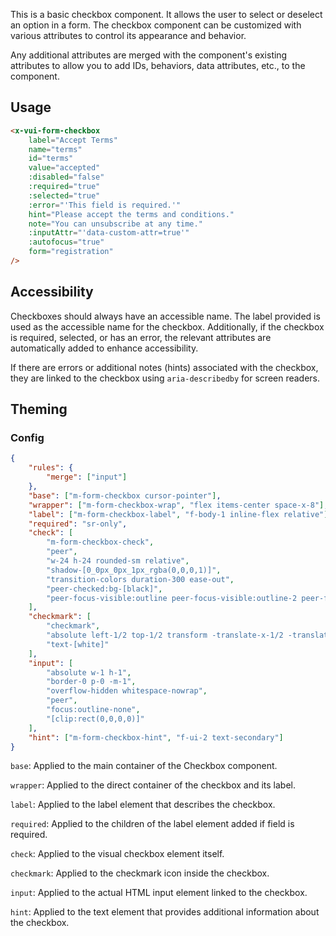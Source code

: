This is a basic checkbox component. It allows the user to select or deselect an option in a form. The checkbox component can be customized with various attributes to control its appearance and behavior.

Any additional attributes are merged with the component's existing attributes to allow you to add IDs, behaviors, data attributes, etc., to the component.

## Usage

```html
<x-vui-form-checkbox
    label="Accept Terms"
    name="terms"
    id="terms"
    value="accepted"
    :disabled="false"
    :required="true"
    :selected="true"
    :error="'This field is required.'"
    hint="Please accept the terms and conditions."
    note="You can unsubscribe at any time."
    :inputAttr="'data-custom-attr=true'"
    :autofocus="true"
    form="registration"
/>
```

## Accessibility

Checkboxes should always have an accessible name. The label provided is used as the accessible name for the checkbox. Additionally, if the checkbox is required, selected, or has an error, the relevant attributes are automatically added to enhance accessibility.

If there are errors or additional notes (hints) associated with the checkbox, they are linked to the checkbox using `aria-describedby` for screen readers.

## Theming

### Config

```json
{
    "rules": {
        "merge": ["input"]
    },
    "base": ["m-form-checkbox cursor-pointer"],
    "wrapper": ["m-form-checkbox-wrap", "flex items-center space-x-8"],
    "label": ["m-form-checkbox-label", "f-body-1 inline-flex relative"],
    "required": "sr-only",
    "check": [
        "m-form-checkbox-check",
        "peer",
        "w-24 h-24 rounded-sm relative",
        "shadow-[0_0px_0px_1px_rgba(0,0,0,1)]",
        "transition-colors duration-300 ease-out",
        "peer-checked:bg-[black]",
        "peer-focus-visible:outline peer-focus-visible:outline-2 peer-focus-visible:outline-offset-2"
    ],
    "checkmark": [
        "checkmark",
        "absolute left-1/2 top-1/2 transform -translate-x-1/2 -translate-y-1/2",
        "text-[white]"
    ],
    "input": [
        "absolute w-1 h-1",
        "border-0 p-0 -m-1",
        "overflow-hidden whitespace-nowrap",
        "peer",
        "focus:outline-none",
        "[clip:rect(0,0,0,0)]"
    ],
    "hint": ["m-form-checkbox-hint", "f-ui-2 text-secondary"]
}
```

`base`:
Applied to the main container of the Checkbox component.

`wrapper`:
Applied to the direct container of the checkbox and its label.

`label`:
Applied to the label element that describes the checkbox.

`required`:
Applied to the children of the label element added if field is required.

`check`:
Applied to the visual checkbox element itself.

`checkmark`:
Applied to the checkmark icon inside the checkbox.

`input`:
Applied to the actual HTML input element linked to the checkbox.

`hint`:
Applied to the text element that provides additional information about the checkbox.
